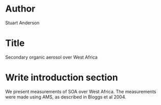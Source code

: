 # Author
Stuart Anderson

# Title
Secondary organic aerosol over West Africa

# Write introduction section
We present measurements of SOA over West Africa.
The measurements were made using AMS, as described in Bloggs et al 2004.